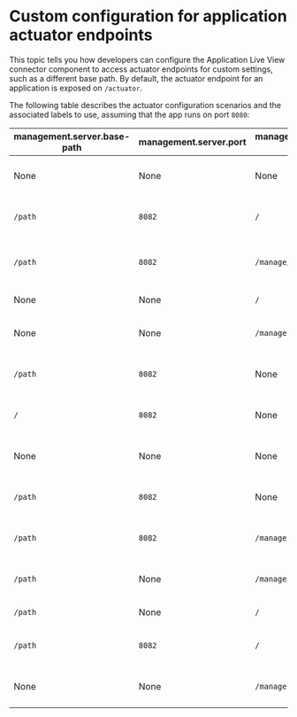 # Custom configuration for application actuator endpoints

This topic tells you how developers can configure the Application Live View connector component
to access actuator endpoints for custom settings, such as a different base path.
By default, the actuator endpoint for an application is exposed on `/actuator`.

The following table describes the actuator configuration scenarios and the
associated labels to use, assuming that the app runs on port `8080`:

| management.server.base-path | management.server.port | management.endpoints.web.base-path | server.servlet.context.path | Comments | Connector Configuration | Sidecar Configuration
| --- | --- | --- | --- | --- | --- | --- |
| None | None | None | None | Actuators endpoints available at `localhost:8080/actuator` | `tanzu.app.live.view.application.actuator.path=actuator`, `tanzu.app.live.view.application.actuator.port=8080` | `app.live.view.sidecar.application-actuator-path=actuator`, `app.live.view.sidecar.application-actuator-port=8080`
| `/path` | `8082` | `/` | None |  Actuator endpoints available at `localhost:8082/path` | `tanzu.app.live.view.application.actuator.path=path`, `tanzu.app.live.view.application.actuator.port=8082` | `app.live.view.sidecar.application-actuator-path=path`, `app.live.view.sidecar.application-actuator-port=8082`
| `/path` | `8082` | `/manage/actuator` | None |  Actuator endpoints available at `localhost:8082/path/manage/actuator` | `tanzu.app.live.view.application.actuator.path=path/manage/actuator`, `tanzu.app.live.view.application.actuator.port=8082` | `app.live.view.sidecar.application-actuator-path=path/manage/actuator`, `app.live.view.sidecar.application-actuator-port=8082`
| None | None | `/` | None | Actuators are deactivated to avoid conflicts | None | None
| None | None | `/manage` | None | Actuator endpoints available at `/manage` | `tanzu.app.live.view.application.actuator.path=manage`, `tanzu.app.live.view.application.actuator.port=8080` | `app.live.view.sidecar.application-actuator-path=manage`, `app.live.view.sidecar.application-actuator-port=8080`
| `/path` | `8082` | None | None | Actuator endpoints available at `localhost:8082/path/actuator` | `tanzu.app.live.view.application.actuator.path=path/actuator`, `tanzu.app.live.view.application.actuator.port=8082`  | `app.live.view.sidecar.application-actuator-path=path/actuator`, `app.live.view.sidecar.application-actuator-port=8082`
| `/` | `8082` | None | None | Actuator endpoints available at `localhost:8082/actuator` | `tanzu.app.live.view.application.actuator.path=actuator`, `tanzu.app.live.view.application.actuator.port=8082`  | `app.live.view.sidecar.application-actuator-path=actuator`, `app.live.view.sidecar.application-actuator-port=8082`
| None | None | None | `/api` | Actuator endpoints available at `localhost:8080/api/actuator` | `tanzu.app.live.view.application.actuator.path=api/actuator`, `tanzu.app.live.view.application.actuator.port=8080` | `app.live.view.sidecar.application-actuator-path=api/actuator`, `app.live.view.sidecar.application-actuator-port=8080`
| `/path` | `8082` | None | `/api `| Actuator endpoints available at `localhost:8082/path/actuator` | `tanzu.app.live.view.application.actuator.path=path/actuator`, `tanzu.app.live.view.application.actuator.port=8082` | `app.live.view.sidecar.application-actuator-path=path/actuator`, `app.live.view.sidecar.application-actuator-port=8082`
| `/path` | `8082` | `/manage` | `/api` | Actuator endpoints available at `localhost:8082/path/manage` | `tanzu.app.live.view.application.actuator.path=path/manage`, `tanzu.app.live.view.application.actuator.port=8082` | `app.live.view.sidecar.application-actuator-path=path/manage`, `app.live.view.sidecar.application-actuator-port=8082`
| `/path` | None | `/manage` | `/api` | Actuator endpoints available at `localhost:8080/api/manage` | `tanzu.app.live.view.application.actuator.path=api/manage`, `tanzu.app.live.view.application.actuator.port=8080` | `app.live.view.sidecar.application-actuator-path=api/manage`, `app.live.view.sidecar.application-actuator-port=8080`
| `/path` | None | `/` | `/api` | Actuators are deactivated to avoid conflicts | None | None
| `/path` | `8082` | `/` | `/api` | Actuator endpoints available at `localhost:8082/path` | `tanzu.app.live.view.application.actuator.path=path`, `tanzu.app.live.view.application.actuator.port=8082` | `app.live.view.sidecar.application-actuator-path=path`, `app.live.view.sidecar.application-actuator-port=8082`
| None | None | `/manage` | `/api` | Actuator endpoints available at `localhost:8080/api/manage` | `tanzu.app.live.view.application.actuator.path=api/manage`, `tanzu.app.live.view.application.actuator.port=8080` | `app.live.view.sidecar.application-actuator-path=api/manage`, `app.live.view.sidecar.application-actuator-port=8080`
